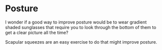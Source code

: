 # Posture

I wonder if a good way to improve posture would be to wear gradient shaded
sunglasses that require you to look through the bottom of them to get a clear
picture all the time?

Scapular squeezes are an easy exercise to do that might improve posture.

